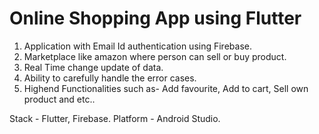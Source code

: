 # Online Shopping App using Flutter

1. Application with Email Id authentication using Firebase. 
2. Marketplace like amazon where person can sell or buy product.
3. Real Time change update of data.
4. Ability to carefully handle the error cases.
5. Highend Functionalities such as- Add favourite, Add to cart, Sell own product and etc..

Stack - Flutter, Firebase.
Platform - Android Studio.
